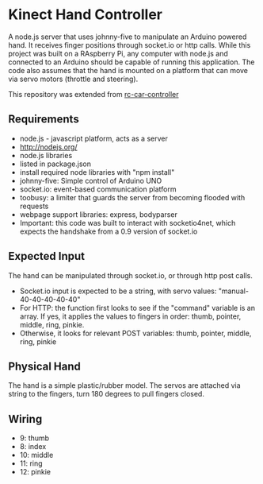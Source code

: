 Kinect Hand Controller
======================
A node.js server that uses johnny-five to manipulate an Arduino powered hand. It receives finger positions through socket.io or http calls. While this project was built on a RAspberry Pi, any computer with node.js and connected to an Arduino should be capable of running this application.
The code also assumes that the hand is mounted on a platform that can move via servo motors (throttle and steering).

This repository was extended from [rc-car-controller](https://github.com/Self-Driving-Vehicle/rc-car-controller)

Requirements
------------
* node.js - javascript platform, acts as a server
 * http://nodejs.org/
* node.js libraries
 * listed in package.json
 * install required node libraries with "npm install"
 * johnny-five: Simple control of Arduino UNO
 * socket.io: event-based communication platform
 * toobusy: a limiter that guards the server from becoming flooded with requests
 * webpage support libraries: express, bodyparser
* Important: this code was built to interact with socketio4net, which expects the handshake from a 0.9 version of socket.io

Expected Input
--------------
The hand can be manipulated through socket.io, or through http post calls.

* Socket.io input is expected to be a string, with servo values: "manual-40-40-40-40-40"
* For HTTP: the function first looks to see if the "command" variable is an array. If yes, it applies the values to fingers in order: thumb, pointer, middle, ring, pinkie.
 * Otherwise, it looks for relevant POST variables: thumb, pointer, middle, ring, pinkie

Physical Hand
-------------
The hand is a simple plastic/rubber model. The servos are attached via string to the fingers, turn 180 degrees to pull fingers closed.

Wiring
------
* 9: thumb
* 8: index
* 10: middle
* 11: ring
* 12: pinkie